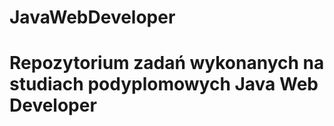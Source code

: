 # JavaWebDeveloper
<h1> Repozytorium zadań wykonanych na studiach podyplomowych Java Web Developer </h1>
